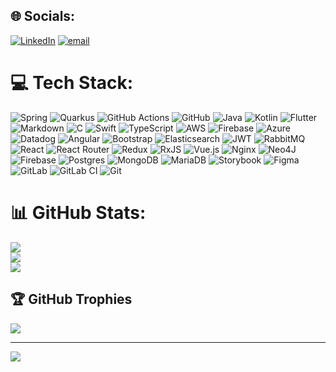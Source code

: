 
## 🌐 Socials:
[![LinkedIn](https://img.shields.io/badge/LinkedIn-%230077B5.svg?logo=linkedin&logoColor=white)](https://www.linkedin.com/in/nicolas-marinho-990b201ab/) [![email](https://img.shields.io/badge/Email-D14836?logo=gmail&logoColor=white)](mailto:nicormr70@gmail.com) 

# 💻 Tech Stack:
![Spring](https://img.shields.io/badge/spring-%236DB33F.svg?style=flat&logo=spring&logoColor=white) ![Quarkus](https://img.shields.io/badge/quarkus-%234794EB.svg?style=flat&logo=quarkus&logoColor=white) ![GitHub Actions](https://img.shields.io/badge/github%20actions-%232671E5.svg?style=flat&logo=githubactions&logoColor=white) ![GitHub](https://img.shields.io/badge/github-%23121011.svg?style=flat&logo=github&logoColor=white) ![Java](https://img.shields.io/badge/java-%23ED8B00.svg?style=flat&logo=openjdk&logoColor=white) ![Kotlin](https://img.shields.io/badge/kotlin-%237F52FF.svg?style=flat&logo=kotlin&logoColor=white) ![Flutter](https://img.shields.io/badge/Flutter-%2302569B.svg?style=flat&logo=Flutter&logoColor=white) ![Markdown](https://img.shields.io/badge/markdown-%23000000.svg?style=flat&logo=markdown&logoColor=white) ![C](https://img.shields.io/badge/c-%2300599C.svg?style=flat&logo=c&logoColor=white) ![Swift](https://img.shields.io/badge/swift-F54A2A?style=flat&logo=swift&logoColor=white) ![TypeScript](https://img.shields.io/badge/typescript-%23007ACC.svg?style=flat&logo=typescript&logoColor=white) ![AWS](https://img.shields.io/badge/AWS-%23FF9900.svg?style=flat&logo=amazon-aws&logoColor=white) ![Firebase](https://img.shields.io/badge/firebase-%23039BE5.svg?style=flat&logo=firebase) ![Azure](https://img.shields.io/badge/azure-%230072C6.svg?style=flat&logo=microsoftazure&logoColor=white) ![Datadog](https://img.shields.io/badge/datadog-%23632CA6.svg?style=flat&logo=datadog&logoColor=white) ![Angular](https://img.shields.io/badge/angular-%23DD0031.svg?style=flat&logo=angular&logoColor=white) ![Bootstrap](https://img.shields.io/badge/bootstrap-%238511FA.svg?style=flat&logo=bootstrap&logoColor=white) ![Elasticsearch](https://img.shields.io/badge/elasticsearch-%230377CC.svg?style=flat&logo=elasticsearch&logoColor=white) ![JWT](https://img.shields.io/badge/JWT-black?style=flat&logo=JSON%20web%20tokens) ![RabbitMQ](https://img.shields.io/badge/rabbitmq-FF6600?style=flat&logo=rabbitmq&logoColor=white) ![React](https://img.shields.io/badge/react-%2320232a.svg?style=flat&logo=react&logoColor=%2361DAFB) ![React Router](https://img.shields.io/badge/React_Router-CA4245?style=flat&logo=react-router&logoColor=white) ![Redux](https://img.shields.io/badge/redux-%23593d88.svg?style=flat&logo=redux&logoColor=white) ![RxJS](https://img.shields.io/badge/rxjs-%23B7178C.svg?style=flat&logo=reactivex&logoColor=white) ![Vue.js](https://img.shields.io/badge/vue.js-%2335495e.svg?style=flat&logo=vuedotjs&logoColor=%234FC08D) ![Nginx](https://img.shields.io/badge/nginx-%23009639.svg?style=flat&logo=nginx&logoColor=white) ![Neo4J](https://img.shields.io/badge/Neo4j-008CC1?style=flat&logo=neo4j&logoColor=white) ![Firebase](https://img.shields.io/badge/firebase-a08021?style=flat&logo=firebase&logoColor=ffcd34) ![Postgres](https://img.shields.io/badge/postgres-%23316192.svg?style=flat&logo=postgresql&logoColor=white) ![MongoDB](https://img.shields.io/badge/MongoDB-%234ea94b.svg?style=flat&logo=mongodb&logoColor=white) ![MariaDB](https://img.shields.io/badge/MariaDB-003545?style=flat&logo=mariadb&logoColor=white) ![Storybook](https://img.shields.io/badge/-Storybook-FF4785?style=flat&logo=storybook&logoColor=white) ![Figma](https://img.shields.io/badge/figma-%23F24E1E.svg?style=flat&logo=figma&logoColor=white) ![GitLab](https://img.shields.io/badge/gitlab-%23181717.svg?style=flat&logo=gitlab&logoColor=white) ![GitLab CI](https://img.shields.io/badge/gitlab%20CI-%23181717.svg?style=flat&logo=gitlab&logoColor=white) ![Git](https://img.shields.io/badge/git-%23F05033.svg?style=flat&logo=git&logoColor=white)
# 📊 GitHub Stats:
![](https://github-readme-stats.vercel.app/api?username=Nicomr70&theme=dark&hide_border=false&include_all_commits=true&count_private=true)<br/>
![](https://github-readme-streak-stats.herokuapp.com/?user=Nicomr70&theme=dark&hide_border=false)<br/>
![](https://github-readme-stats.vercel.app/api/top-langs/?username=Nicomr70&theme=dark&hide_border=false&include_all_commits=true&count_private=true&layout=compact)

## 🏆 GitHub Trophies
![](https://github-profile-trophy.vercel.app/?username=Nicomr70&theme=radical&no-frame=false&no-bg=true&margin-w=4)

---
[![](https://visitcount.itsvg.in/api?id=Nicomr70&icon=2&color=13)](https://visitcount.itsvg.in)

<!-- Proudly created with GPRM ( https://gprm.itsvg.in ) -->
